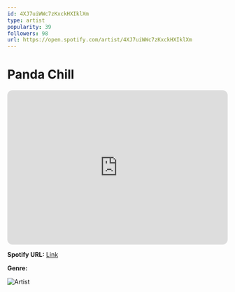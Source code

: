 ```yaml
---
id: 4XJ7uiWWc7zKxckHXIklXm
type: artist
popularity: 39
followers: 98
url: https://open.spotify.com/artist/4XJ7uiWWc7zKxckHXIklXm
---
```

# Panda Chill

<iframe style="border-radius:12px" src="https://open.spotify.com/embed/artist/4XJ7uiWWc7zKxckHXIklXm" width="100%" height="352" frameBorder="0" allowfullscreen="" allow="autoplay; clipboard-write; encrypted-media; fullscreen; picture-in-picture" loading="lazy"></iframe>

**Spotify URL:** [Link](https://open.spotify.com/artist/4XJ7uiWWc7zKxckHXIklXm)

**Genre:** 

![Artist](https://i.scdn.co/image/ab6761610000e5eb93bbf392d3a69d7b095b3a0d)
